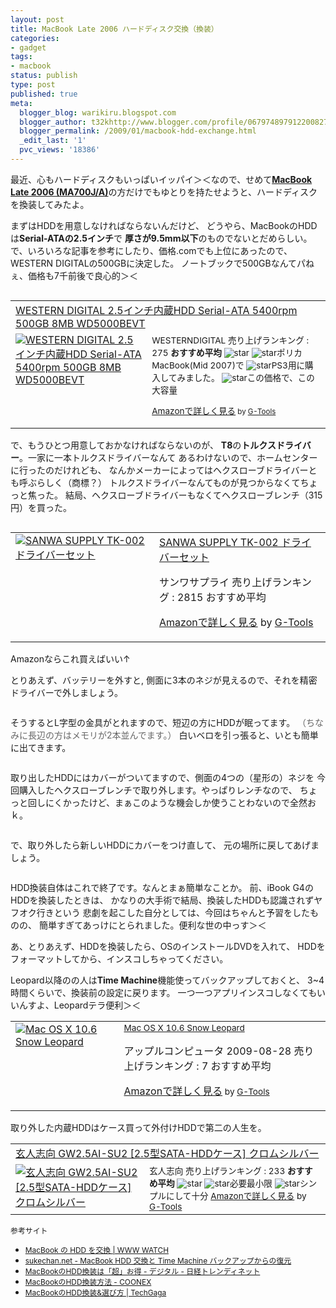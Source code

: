 ```yaml
---
layout: post
title: MacBook Late 2006 ハードディスク交換（換装）
categories:
- gadget
tags:
- macbook
status: publish
type: post
published: true
meta:
  blogger_blog: warikiru.blogspot.com
  blogger_author: t32khttp://www.blogger.com/profile/06797489791220082722noreply@blogger.com
  blogger_permalink: /2009/01/macbook-hdd-exchange.html
  _edit_last: '1'
  pvc_views: '18386'
---
```

最近、心もハードディスクもいっぱいイッパイ＞＜なので、せめて<a href="http://kakaku.com/spec/00209015296/"><span style="font-weight: bold;">MacBook Late 2006 (MA700J/A)</span></a>の方だけでもゆとりを持たせようと、ハードディスクを換装してみたよ。

まずはHDDを用意しなければならないんだけど、
どうやら、MacBookのHDDは<span style="font-weight: bold;">Serial-ATAの2.5インチ</span>で
<span style="font-weight: bold;">厚さが9.5mm以下</span>のものでないとだめらしい。
で、いろいろな記事を参考にしたり、価格.comでも上位にあったので、
WESTERN DIGITALの500GBに決定した。
ノートブックで500GBなんてパねぇ、価格も7千前後で良心的＞＜

<a href="http://www.flickr.com/photos/t32k/3186741493/sizes/o/"><img src="http://lh3.ggpht.com/_1drnogi3vdg/Sg2EI2G-OLI/AAAAAAAAAYk/8VonYpsHEHo/01.jpg" alt="" /></a>
<table border="0" cellpadding="5">
<tbody>
<tr>
<td colspan="2"><a href="http://www.amazon.co.jp/WESTERN-DIGITAL-2-5%E3%82%A4%E3%83%B3%E3%83%81%E5%86%85%E8%94%B5HDD-Serial-ATA-WD5000BEVT/dp/B001NVYKE2%3FSubscriptionId%3D0G91FPYVW6ZGWBH4Y9G2%26tag%3Dwarikiru-22%26linkCode%3Dxm2%26camp%3D2025%26creative%3D165953%26creativeASIN%3DB001NVYKE2" target="_blank">WESTERN DIGITAL 2.5インチ内蔵HDD </a>
<a href="http://www.amazon.co.jp/WESTERN-DIGITAL-2-5%E3%82%A4%E3%83%B3%E3%83%81%E5%86%85%E8%94%B5HDD-Serial-ATA-WD5000BEVT/dp/B001NVYKE2%3FSubscriptionId%3D0G91FPYVW6ZGWBH4Y9G2%26tag%3Dwarikiru-22%26linkCode%3Dxm2%26camp%3D2025%26creative%3D165953%26creativeASIN%3DB001NVYKE2" target="_blank">Serial-ATA 5400rpm 500GB 8MB WD5000BEVT</a><img src="http://www.assoc-amazon.jp/e/ir?t=warikiru-22&amp;l=ur2&amp;o=9" border="0" alt="" width="1" height="1" /></td>
</tr>
<tr>
<td valign="top"><a href="http://www.amazon.co.jp/WESTERN-DIGITAL-2-5%E3%82%A4%E3%83%B3%E3%83%81%E5%86%85%E8%94%B5HDD-Serial-ATA-WD5000BEVT/dp/B001NVYKE2%3FSubscriptionId%3D0G91FPYVW6ZGWBH4Y9G2%26tag%3Dwarikiru-22%26linkCode%3Dxm2%26camp%3D2025%26creative%3D165953%26creativeASIN%3DB001NVYKE2" target="_blank"><img src="http://ecx.images-amazon.com/images/I/21bPqvgZ6KL._SL160_.jpg" border="0" alt="WESTERN DIGITAL 2.5インチ内蔵HDD Serial-ATA 5400rpm 500GB 8MB WD5000BEVT" /></a></td>
<td valign="top"><span style="font-size: 85%;">WESTERNDIGITAL
売り上げランキング : 275
<strong>おすすめ平均 </strong><img src="http://g-images.amazon.com/images/G/01/detail/stars-5-0.gif" alt="star" />
<img src="http://g-images.amazon.com/images/G/01/detail/stars-5-0.gif" alt="star" />ポリカMacBook(Mid 2007)で
<img src="http://g-images.amazon.com/images/G/01/detail/stars-5-0.gif" alt="star" />PS3用に購入してみました。
<img src="http://g-images.amazon.com/images/G/01/detail/stars-5-0.gif" alt="star" />この価格で、この大容量

<a href="http://www.amazon.co.jp/WESTERN-DIGITAL-2-5%E3%82%A4%E3%83%B3%E3%83%81%E5%86%85%E8%94%B5HDD-Serial-ATA-WD5000BEVT/dp/B001NVYKE2%3FSubscriptionId%3D0G91FPYVW6ZGWBH4Y9G2%26tag%3Dwarikiru-22%26linkCode%3Dxm2%26camp%3D2025%26creative%3D165953%26creativeASIN%3DB001NVYKE2" target="_blank">Amazonで詳しく見る</a><span style="font-size: 85%;"> by <a href="http://www.goodpic.com/mt/aws/index.html">G-Tools</a></span>

</span></td>
</tr>
</tbody>
</table>
で、もうひとつ用意しておかなければならないのが、
<span style="font-weight: bold;">T8</span>の<span style="font-weight: bold;">トルクスドライバー</span>。一家に一本トルクスドライバーなんて
あるわけないので、ホームセンターに行ったのだけれども、
なんかメーカーによってはヘクスローブドライバーとも呼ぶらしく（商標？）
トルクスドライバーなんてものが見つからなくてちょっと焦った。
結局、ヘクスローブドライバーもなくてヘクスローブレンチ（315円）を買った。

<a href="http://www.flickr.com/photos/t32k/3186741197/sizes/o/"><img src="http://lh4.ggpht.com/_1drnogi3vdg/Sg2EI2i7JmI/AAAAAAAAAYo/FASrv1eZHps/02.jpg" alt="" /></a>
<table border="0" cellpadding="5">
<tbody>
<tr>
<td valign="top"><a href="http://www.amazon.co.jp/exec/obidos/ASIN/B00008BB14/warikiru-22/ref=nosim/" target="_blank"><img src="http://ecx.images-amazon.com/images/I/11WMPAGQ8GL._SL160_.jpg" border="0" alt="SANWA SUPPLY TK-002 ドライバーセット" /></a></td>
<td valign="top"><span><a href="http://www.amazon.co.jp/%E3%82%B5%E3%83%B3%E3%83%AF%E3%82%B5%E3%83%97%E3%83%A9%E3%82%A4-TK-002-SANWA-SUPPLY-%E3%83%89%E3%83%A9%E3%82%A4%E3%83%90%E3%83%BC%E3%82%BB%E3%83%83%E3%83%88/dp/B00008BB14%3FSubscriptionId%3D15SMZCTB9V8NGR2TW082%26tag%3Dwarikiru-22%26linkCode%3Dxm2%26camp%3D2025%26creative%3D165953%26creativeASIN%3DB00008BB14" target="_blank">SANWA SUPPLY TK-002 ドライバーセット</a><img style="border: none;" src="http://www.assoc-amazon.jp/e/ir?t=warikiru-22&amp;l=ur2&amp;o=9" alt="" width="1" height="1" /></span>

<span>サンワサプライ
売り上げランキング : 2815
おすすめ平均  <img src="http://g-images.amazon.com/images/G/01/detail/stars-2-5.gif" alt="" /></span>

<span><a href="http://www.amazon.co.jp/%E3%82%B5%E3%83%B3%E3%83%AF%E3%82%B5%E3%83%97%E3%83%A9%E3%82%A4-TK-002-SANWA-SUPPLY-%E3%83%89%E3%83%A9%E3%82%A4%E3%83%90%E3%83%BC%E3%82%BB%E3%83%83%E3%83%88/dp/B00008BB14%3FSubscriptionId%3D15SMZCTB9V8NGR2TW082%26tag%3Dwarikiru-22%26linkCode%3Dxm2%26camp%3D2025%26creative%3D165953%26creativeASIN%3DB00008BB14" target="_blank">Amazonで詳しく見る</a></span> <span>by <a href="http://www.goodpic.com/mt/aws/index.html">G-Tools</a></span></td>
</tr>
</tbody>
</table>
Amazonならこれ買えばいい↑

とりあえず、バッテリーを外すと,
側面に3本のネジが見えるので、それを精密ドライバーで外しましょう。

<a href="http://www.flickr.com/photos/t32k/3187581102/sizes/o/"><img src="http://lh3.ggpht.com/_1drnogi3vdg/Sg2EI-jS65I/AAAAAAAAAYs/lnhp2CpUiWs/03.jpg" alt="" /></a>

そうするとL字型の金具がとれますので、短辺の方にHDDが眠ってます。
<span style="color: #666666;">（ちなみに長辺の方はメモリが2本並んでます。）</span>
白いベロを引っ張ると、いとも簡単に出てきます。

<a href="http://www.flickr.com/photos/t32k/3187581328/sizes/o/"><img src="http://lh4.ggpht.com/_1drnogi3vdg/Sg2EI-rDGeI/AAAAAAAAAYw/7t8D72ooSkE/04.jpg" alt="" /></a>

取り出したHDDにはカバーがついてますので、側面の4つの（星形の）ネジを
今回購入したヘクスローブレンチで取り外します。やっぱりレンチなので、
ちょっと回しにくかったけど、まぁこのような機会しか使うことわないので全然おｋ。

<a href="http://www.flickr.com/photos/t32k/3187581380/sizes/o/"><img src="http://lh4.ggpht.com/_1drnogi3vdg/Sg2EI25jlZI/AAAAAAAAAY0/D1OlqI7UctE/05.jpg" alt="" /></a>

で、取り外したら新しいHDDにカバーをつけ直して、
元の場所に戻してあげましょう。

<a href="http://www.flickr.com/photos/t32k/3187581262/sizes/o/"><img src="http://lh5.ggpht.com/_1drnogi3vdg/Sg2ENue5pZI/AAAAAAAAAY4/IMfikGhxbAg/07.jpg" alt="" /></a>

HDD換装自体はこれで終了です。なんとまぁ簡単なことか。
前、iBook G4のHDDを換装したときは、
かなりの大手術で結局、換装したHDDも認識されずヤフオク行きという
悲劇を起こした自分としては、今回はちゃんと予習をしたものの、
簡単すぎてあっけにとられました。便利な世の中っす＞＜

あ、とりあえず、HDDを換装したら、OSのインストールDVDを入れて、
HDDをフォーマットしてから、インスコしちゃってください。

Leopard以降のの人は<span style="font-weight: bold;">Time Machine</span>機能使ってバックアップしておくと、
3~4時間くらいで、換装前の設定に戻ります。
一つ一つアプリインスコしなくてもいいんすよ、Leopardテラ便利＞＜
<table border="0" cellpadding="5">
<tbody>
<tr>
<td valign="top"><a href="http://www.amazon.co.jp/exec/obidos/ASIN/B002MRTR1M/warikiru-22/ref=nosim/" target="_blank"><img src="http://ecx.images-amazon.com/images/I/41HIGx2mb3L._SL160_.jpg" border="0" alt="Mac OS X 10.6 Snow Leopard" /></a></td>
<td valign="top"><span style="font-size: 85%;"><a href="http://www.amazon.co.jp/Mac-OS-10-6-Snow-Leopard/dp/B002MRTR1M%3FSubscriptionId%3D15SMZCTB9V8NGR2TW082%26tag%3Dwarikiru-22%26linkCode%3Dxm2%26camp%3D2025%26creative%3D165953%26creativeASIN%3DB002MRTR1M" target="_blank">Mac OS X 10.6 Snow Leopard</a><img src="http://www.blogger.com/%27http://www.assoc-amazon.jp/e/ir?t=" border="0" alt="''" width="1" height="1" /></span>

アップルコンピュータ  2009-08-28
売り上げランキング : 7
おすすめ平均  <img src="http://g-images.amazon.com/images/G/01/detail/stars-4-0.gif" alt="" />

<a href="http://www.amazon.co.jp/Mac-OS-10-6-Snow-Leopard/dp/B002MRTR1M%3FSubscriptionId%3D15SMZCTB9V8NGR2TW082%26tag%3Dwarikiru-22%26linkCode%3Dxm2%26camp%3D2025%26creative%3D165953%26creativeASIN%3DB002MRTR1M" target="_blank">Amazonで詳しく見る</a><span style="font-size: 85%;"> </span><span style="font-size: 85%;">by <a href="http://www.goodpic.com/mt/aws/index.html">G-Tools</a></span></td>
</tr>
</tbody>
</table>
取り外した内蔵HDDはケース買って外付けHDDで第二の人生を。
<table border="0" cellpadding="5">
<tbody>
<tr>
<td colspan="2"><a href="http://www.amazon.co.jp/%E7%8E%84%E4%BA%BA%E5%BF%97%E5%90%91-GW2-5AI-SU2-2-5%E5%9E%8BSATA-HDD%E3%82%B1%E3%83%BC%E3%82%B9-%E3%82%AF%E3%83%AD%E3%83%A0%E3%82%B7%E3%83%AB%E3%83%90%E3%83%BC/dp/B000P46LVS%3FSubscriptionId%3D0G91FPYVW6ZGWBH4Y9G2%26tag%3Dwarikiru-22%26linkCode%3Dxm2%26camp%3D2025%26creative%3D165953%26creativeASIN%3DB000P46LVS" target="_blank">玄人志向 GW2.5AI-SU2 [2.5型SATA-HDDケース] クロムシルバー</a><img src="http://www.blogger.com/%27http://www.assoc-amazon.jp/e/ir?t=" border="0" alt="''" width="1" height="1" /></td>
</tr>
<tr>
<td valign="top"><a href="http://www.amazon.co.jp/%E7%8E%84%E4%BA%BA%E5%BF%97%E5%90%91-GW2-5AI-SU2-2-5%E5%9E%8BSATA-HDD%E3%82%B1%E3%83%BC%E3%82%B9-%E3%82%AF%E3%83%AD%E3%83%A0%E3%82%B7%E3%83%AB%E3%83%90%E3%83%BC/dp/B000P46LVS%3FSubscriptionId%3D0G91FPYVW6ZGWBH4Y9G2%26tag%3Dwarikiru-22%26linkCode%3Dxm2%26camp%3D2025%26creative%3D165953%26creativeASIN%3DB000P46LVS" target="_blank"><img src="http://ecx.images-amazon.com/images/I/21eYuIxxBzL._SL160_.jpg" border="0" alt="玄人志向 GW2.5AI-SU2 [2.5型SATA-HDDケース] クロムシルバー" /></a></td>
<td valign="top"><span><span style="font-size: 85%;">玄人志向
売り上げランキング : 233
<strong>おすすめ平均 </strong><img src="http://g-images.amazon.com/images/G/01/detail/stars-4-5.gif" alt="star" />
<img src="http://g-images.amazon.com/images/G/01/detail/stars-4-0.gif" alt="star" />必要最小限
<img src="http://g-images.amazon.com/images/G/01/detail/stars-5-0.gif" alt="star" />シンプルにして十分
<a href="http://www.amazon.co.jp/%E7%8E%84%E4%BA%BA%E5%BF%97%E5%90%91-GW2-5AI-SU2-2-5%E5%9E%8BSATA-HDD%E3%82%B1%E3%83%BC%E3%82%B9-%E3%82%AF%E3%83%AD%E3%83%A0%E3%82%B7%E3%83%AB%E3%83%90%E3%83%BC/dp/B000P46LVS%3FSubscriptionId%3D0G91FPYVW6ZGWBH4Y9G2%26tag%3Dwarikiru-22%26linkCode%3Dxm2%26camp%3D2025%26creative%3D165953%26creativeASIN%3DB000P46LVS" target="_blank">Amazonで詳しく見る</a></span></span><span style="font-size: 85%;"> by <a href="http://www.goodpic.com/mt/aws/index.html">G-Tools</a></span></td>
</tr>
</tbody>
</table>
<span style="font-size: 85%;">参考サイト
</span>
<ul>
	<li><span style="font-size: 85%;"><a href="http://hyper-text.org/archives/2008/09/macbook_hdd_change.shtml">MacBook の HDD を交換 | WWW WATCH</a></span></li>
	<li><span style="font-size: 85%;"><a href="http://www.sukechan.net/archives/76/">sukechan.net - MacBook HDD 交換と Time Machine バックアップからの復元</a></span></li>
	<li><span style="font-size: 85%;"><a href="http://trendy.nikkeibp.co.jp/article/column/20080110/1006016/">MacBookのHDD換装は「超」お得 - デジタル - 日経トレンディネット</a></span></li>
	<li><span style="font-size: 85%;"><a href="http://conex.fujigoma.com/?target=http://conex.fujigoma.com/mac/mac_hdd_change.html">MacBookのHDD換装方法 - COONEX</a></span></li>
	<li><span style="font-size: 85%;"><a href="http://www.techgaga.com/blog/2007/12/04/macbook-hdd-change-and-select/">MacBookのHDD換装&amp;選び方 | TechGaga</a></span></li>
</ul>
